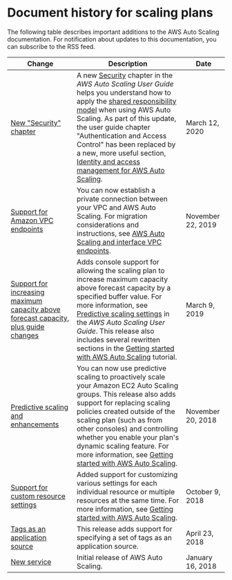 # Document history for scaling plans<a name="scaling-plan-doc-history"></a>

The following table describes important additions to the AWS Auto Scaling documentation\. For notification about updates to this documentation, you can subscribe to the RSS feed\.

| Change | Description | Date | 
| --- |--- |--- |
| [New "Security" chapter](#scaling-plan-doc-history) | A new [Security](https://docs.aws.amazon.com/autoscaling/plans/userguide/security.html) chapter in the *AWS Auto Scaling User Guide* helps you understand how to apply the [shared responsibility model](http://aws.amazon.com/compliance/shared-responsibility-model/) when using AWS Auto Scaling\. As part of this update, the user guide chapter "Authentication and Access Control" has been replaced by a new, more useful section, [Identity and access management for AWS Auto Scaling](https://docs.aws.amazon.com/autoscaling/plans/userguide/security-iam.html)\. | March 12, 2020 | 
| [Support for Amazon VPC endpoints](#scaling-plan-doc-history) | You can now establish a private connection between your VPC and AWS Auto Scaling\. For migration considerations and instructions, see [AWS Auto Scaling and interface VPC endpoints](https://docs.aws.amazon.com/autoscaling/plans/userguide/aws-auto-scaling-vpc-endpoints.html)\. | November 22, 2019 | 
| [Support for increasing maximum capacity above forecast capacity, plus guide changes](#scaling-plan-doc-history) | Adds console support for allowing the scaling plan to increase maximum capacity above forecast capacity by a specified buffer value\. For more information, see [Predictive scaling settings](https://docs.aws.amazon.com/autoscaling/plans/userguide/gs-specify-custom-settings.html#gs-customize-predictive-scaling) in the *AWS Auto Scaling User Guide*\. This release also includes several rewritten sections in the [Getting started with AWS Auto Scaling](https://docs.aws.amazon.com/autoscaling/plans/userguide/auto-scaling-getting-started.html) tutorial\. | March 9, 2019 | 
| [Predictive scaling and enhancements ](#scaling-plan-doc-history) | You can now use predictive scaling to proactively scale your Amazon EC2 Auto Scaling groups\. This release also adds support for replacing scaling policies created outside of the scaling plan \(such as from other consoles\) and controlling whether you enable your plan's dynamic scaling feature\. For more information, see [Getting started with AWS Auto Scaling](https://docs.aws.amazon.com/autoscaling/plans/userguide/auto-scaling-getting-started.html)\. | November 20, 2018 | 
| [Support for custom resource settings](#scaling-plan-doc-history) | Added support for customizing various settings for each individual resource or multiple resources at the same time\. For more information, see [Getting started with AWS Auto Scaling](https://docs.aws.amazon.com/autoscaling/plans/userguide/auto-scaling-getting-started.html)\. | October 9, 2018 | 
| [Tags as an application source](#scaling-plan-doc-history) | This release adds support for specifying a set of tags as an application source\. | April 23, 2018 | 
| [New service](#scaling-plan-doc-history) | Initial release of AWS Auto Scaling\. | January 16, 2018 | 